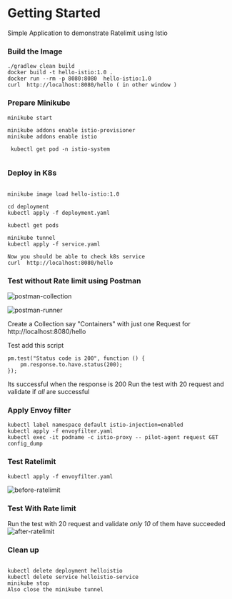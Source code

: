 # Getting Started

Simple Application to demonstrate Ratelimit using Istio

### Build the Image
```
./gradlew clean build  
docker build -t hello-istio:1.0 .  
docker run --rm -p 8080:8080  hello-istio:1.0 
curl  http://localhost:8080/hello ( in other window ) 
```
### Prepare Minikube

```
minikube start

minikube addons enable istio-provisioner
minikube addons enable istio

 kubectl get pod -n istio-system
 
```

### Deploy in K8s 


```commandline

minikube image load hello-istio:1.0 

cd deployment 
kubectl apply -f deployment.yaml 

kubectl get pods

minikube tunnel
kubectl apply -f service.yaml 

Now you should be able to check k8s service
curl  http://localhost:8080/hello

```

### Test without Rate limit using Postman
![postman-collection](https://github.com/user-attachments/assets/f58845b9-31c2-41de-872c-5d4b84c9b500)

![postman-runner](https://github.com/user-attachments/assets/86717b9e-aa1d-4534-8d5c-7e6e975d2eea)

Create a Collection say "Containers" with just one Request for
http://localhost:8080/hello

Test add this script 
```commandline
pm.test("Status code is 200", function () {
    pm.response.to.have.status(200);
});

```
Its successful when the response is 200
Run  the test with 20 request and validate if _all_ are successful 

### Apply Envoy filter

```commandline
kubectl label namespace default istio-injection=enabled
kubectl apply -f envoyfilter.yaml
kubectl exec -it podname -c istio-proxy -- pilot-agent request GET config_dump

```
### Test Ratelimit 
```commandline
kubectl apply -f envoyfilter.yaml

```
![before-ratelimit](https://github.com/user-attachments/assets/8ef1c2a1-3320-457a-bd0e-827e2d7e70ba)

### Test With Rate limit
Run  the test with 20 request and validate _only 10_ of them have succeeded
![after-ratelimit](https://github.com/user-attachments/assets/b33eaacc-9c36-4f26-8262-39d26e0e66ea)

### Clean up 

```commandline

kubectl delete deployment helloistio
kubectl delete service helloistio-service
minikube stop 
Also close the minikube tunnel 
```

